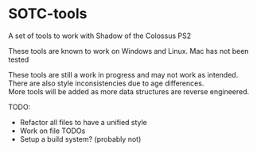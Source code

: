 # SOTC-tools
A set of tools to work with Shadow of the Colossus PS2

These tools are known to work on Windows and Linux. Mac has not been tested

These tools are still a work in progress and may not work as intended.  
There are also style inconsistencies due to age differences.  
More tools will be added as more data structures are reverse engineered.

TODO:
  * Refactor all files to have a unified style
  * Work on file TODOs
  * Setup a build system? (probably not)
